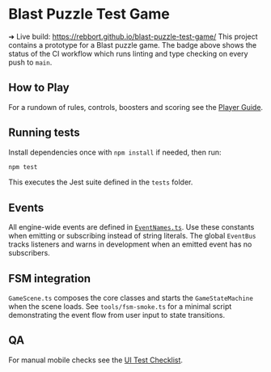 # Blast Puzzle Test Game

➜ Live build: https://rebbort.github.io/blast-puzzle-test-game/ <!-- Link to published web build -->
This project contains a prototype for a Blast puzzle game. The badge above shows the status of the CI workflow which runs linting and type checking on every push to `main`.

## How to Play

For a rundown of rules, controls, boosters and scoring see the [Player Guide](docs/player-guide.md).

## Running tests

Install dependencies once with `npm install` if needed, then run:

```bash
npm test
```

This executes the Jest suite defined in the `tests` folder.

## Events

All engine-wide events are defined in [`EventNames.ts`](assets/scripts/core/events/EventNames.ts). Use these constants when emitting or subscribing instead of string literals.
The global `EventBus` tracks listeners and warns in development when an emitted event has no subscribers.

## FSM integration

`GameScene.ts` composes the core classes and starts the `GameStateMachine` when the scene loads. See `tools/fsm-smoke.ts` for a minimal script demonstrating the event flow from user input to state transitions.

## QA

For manual mobile checks see the [UI Test Checklist](docs/UI_TEST_CHECKLIST.md).
